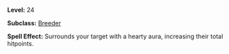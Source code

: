 <!-- TITLE: Spell: Hearty Aura -->
<!-- SUBTITLE:  -->

**Level:** 24

**Subclass:** [Breeder](breeder)

**Spell Effect:** Surrounds your target with a hearty aura, increasing their total hitpoints.